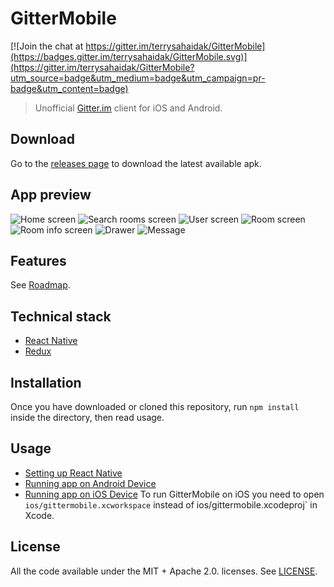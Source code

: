 # GitterMobile

[![Join the chat at https://gitter.im/terrysahaidak/GitterMobile](https://badges.gitter.im/terrysahaidak/GitterMobile.svg)](https://gitter.im/terrysahaidak/GitterMobile?utm_source=badge&utm_medium=badge&utm_campaign=pr-badge&utm_content=badge)

> Unofficial [Gitter.im](https://gitter.im) client for iOS and Android.

## Download
Go to the [releases page](https://github.com/terrysahaidak/GitterMobile/releases) to download the latest available apk.

## App preview
![Home screen](screenshots/home.png "Home screen")
![Search rooms screen](screenshots/search_rooms.png "Search rooms screen")
![User screen](screenshots/user_screen.png "User screen")
![Room screen](screenshots/room.png "Room screen")
![Room info screen](screenshots/room_info_screen.png "Room info screen")
![Drawer](screenshots/drawer.png "Drawer")
![Message](screenshots/message.png "Message")

## Features
See [Roadmap](https://github.com/terrysahaidak/project/issues/5).

## Technical stack
- [React Native](https://facebook.github.io/react-native/)
- [Redux](http://redux.js.org/)

## Installation
Once you have downloaded or cloned this repository, run `npm install` inside the directory, then read usage.

## Usage
- [Setting up React Native](https://facebook.github.io/react-native/docs/getting-started.html)
- [Running app on Android Device](https://facebook.github.io/react-native/docs/running-on-device-android.html)
- [Running app on iOS Device](https://facebook.github.io/react-native/docs/running-on-device-ios.html)
To run GitterMobile on iOS you need to open `ios/gittermobile.xcworkspace` instead of ios/gittermobile.xcodeproj` in Xcode.
## License
All the code available under the MIT + Apache 2.0. licenses. See [LICENSE](LICENSE).
